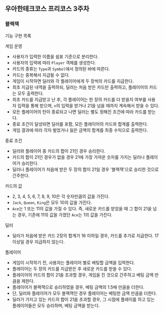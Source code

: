 ## 우아한테크코스 프리코스 3주차
### 블랙잭

기능 구현 목록

게임 운영
- 사용자가 입력한 이름을 쉼표 기준으로 분리한다.
- 사용자의 입력에 따라 `Player` 객체를 생성한다.
- 카드의 종류는 `Type`과 `Symbol`에서 정의된 바에 따른다.
- 카드는 중복해서 지급될 수 없다.
- 게임이 시작하면 딜러와 각 플레이어에게 두 장씩의 카드를 지급한다.
- 최초 지급된 내역을 출력하되, 딜러는 처음 받은 카드만 출력하고, 플레이어의 카드는 모두 출력한다.
- 최초 카드를 지급받고 난 후, 각 플레이어는 한 장의 카드를 더 받을지 여부를 사용자 입력을 통해 받으며, `n`의 입력을 받거나 21을 넘을 때까지 계속해서 받을 수 있다.
- 모든 플레이어의 턴이 종료되고 나면 딜러는 별도 정해진 조건에 따라 카드를 받는다.
- 종료 조건이 달성되면 딜러를 포함, 모든 플레이어의 카드와 합계를 출력한다.
- 게임 결과에 따라 각자 벌었거나 잃은 금액의 합계를 최종 수익으로 출력한다. 

종료 조건
- 딜러와 플레이어 중 카드의 합이 21인 경우 승리한다.
- 카드의 합이 21인 경우가 없을 경우 21에 가장 가까운 숫자를 가지는 딜러나 플레이어가 승리한다.
- 딜러나 플레이어가 처음에 받은 두 장의 합이 21일 경우 '블랙잭'으로 승리한 것으로 간주한다. 

카드의 값
- 2, 3, 4, 5, 6, 7, 8, 9, 10은 각 숫자만큼의 값을 가진다.
- `Jack`, `Queen`, `King`은 모두 10의 값을 가진다.
- `Ace`는 1 또는 11의 값을 가질 수 있다. 즉, 새로운 카드를 받았을 때 그 합이 21을 넘는 경우, 기존에 11의 값을 가졌던 `Ace`는 1의 값을 가진다. 

딜러
- 딜러가 처음에 받은 카드 2장의 합계가 16 이하일 경우, 카드를 추가로 지급한다. 17 이상일 경우 지급하지 않는다.  

플레이어
- 게임이 시작하기 전, 사용자는 플레이어 별로 베팅할 금액을 입력한다.
- 플레이어는 두 장의 카드를 지급받은 후 새로운 카드를 받을 수 있다.
- 플레이어의 카드의 합이 21을 초과할 경우, 게임을 진 것으로 간주하고 베팅 금액 만큼을 제한다.
- 플레이어가 블랙잭으로 승리하였을 경우, 베팅 금액의 1.5배 만큼을 더한다.
- 단, 딜러와 플레이어가 모두 블랙잭인 경우 플레이어는 베팅한 금액 만큼을 더한다.
- 딜러가 가지고 있는 카드의 합이 21을 초과할 경우, 그 시점에 플레이를 하고 있는 플레이어들은 모두 승리하며, 베팅 금액을 받는다.